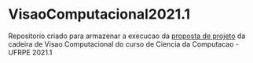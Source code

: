 # VisaoComputacional2021.1
Repositorio criado para armazenar a execucao da [proposta de projeto](https://docs.google.com/document/d/1sALPRVCbY7MO5fB46uCjKH8hj48cKLxlwjYPvF3p6Ws/) da cadeira de Visao Computacional do curso de Ciencia da Computacao - UFRPE 2021.1
